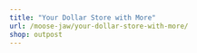 ```yaml
---
title: "Your Dollar Store with More"
url: /moose-jaw/your-dollar-store-with-more/
shop: outpost
---
```

